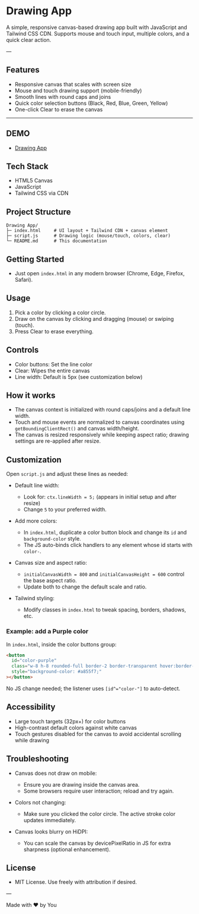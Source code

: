 # Drawing App

A simple, responsive canvas-based drawing app built with  JavaScript and Tailwind CSS CDN. Supports mouse and touch input, multiple colors, and a quick clear action.

—

## Features 

- Responsive canvas that scales with screen size
- Mouse and touch drawing support (mobile-friendly)
- Smooth lines with round caps and joins
- Quick color selection buttons (Black, Red, Blue, Green, Yellow)
- One-click Clear to erase the canvas
---
## DEMO
- [Drawing App]( https://haseebjaved4212.github.io/Drawing-App/)


## Tech Stack

- HTML5 Canvas
- JavaScript 
- Tailwind CSS via CDN

## Project Structure

```
Drawing App/
├─ index.html     # UI layout + Tailwind CDN + canvas element
├─ script.js      # Drawing logic (mouse/touch, colors, clear)
└─ README.md      # This documentation
```

## Getting Started

- Just open `index.html` in any modern browser (Chrome, Edge, Firefox, Safari).

## Usage

1. Pick a color by clicking a color circle.
2. Draw on the canvas by clicking and dragging (mouse) or swiping (touch).
3. Press Clear to erase everything.

## Controls

- Color buttons: Set the line color
- Clear: Wipes the entire canvas
- Line width: Default is 5px (see customization below)

## How it works

- The canvas context is initialized with round caps/joins and a default line width.
- Touch and mouse events are normalized to canvas coordinates using `getBoundingClientRect()` and canvas width/height.
- The canvas is resized responsively while keeping aspect ratio; drawing settings are re-applied after resize.

## Customization

Open `script.js` and adjust these lines as needed:

- Default line width:

  - Look for: `ctx.lineWidth = 5;` (appears in initial setup and after resize)
  - Change `5` to your preferred width.

- Add more colors:

  - In `index.html`, duplicate a color button block and change its `id` and `background-color` style.
  - The JS auto-binds click handlers to any element whose id starts with `color-`.

- Canvas size and aspect ratio:

  - `initialCanvasWidth = 800` and `initialCanvasHeight = 600` control the base aspect ratio.
  - Update both to change the default scale and ratio.

- Tailwind styling:
  - Modify classes in `index.html` to tweak spacing, borders, shadows, etc.

### Example: add a Purple color

In `index.html`, inside the color buttons group:

```html
<button
  id="color-purple"
  class="w-8 h-8 rounded-full border-2 border-transparent hover:border-black"
  style="background-color: #a855f7;"
></button>
```

No JS change needed; the listener uses `[id^="color-"]` to auto-detect.

## Accessibility

- Large touch targets (32px+) for color buttons
- High-contrast default colors against white canvas
- Touch gestures disabled for the canvas to avoid accidental scrolling while drawing


## Troubleshooting

- Canvas does not draw on mobile:
  - Ensure you are drawing inside the canvas area.
  - Some browsers require user interaction; reload and try again.
- Colors not changing:
  - Make sure you clicked the color circle. The active stroke color updates immediately.
- Canvas looks blurry on HiDPI:

  - You can scale the canvas by devicePixelRatio in JS for extra sharpness (optional enhancement).



## License 

- MIT License. Use freely with attribution if desired.

—

Made with ❤️ by You
